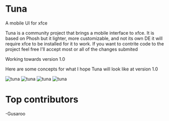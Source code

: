 # Tuna

A mobile UI for xfce

Tuna is a community project that brings a mobile interface to xfce.
It is based on Phosh but it lighter, more customizable, and not its own DE it will require xfce to be installed for it to work.
If you want to contrite code to the project feel free I'll accept most or all of the changes submited

Working towards version 1.0

Here are some concepts for what I hope Tuna will look like at version 1.0

![tuna](screenshots/TunaConcept-home.png)
![tuna](screenshots/TunaConcept-quick.png)
![tuna](screenshots/TunaConcept-noti.png)
![tuna](screenshots/TunaConcept-open.png)

# Top contributors

-Gusaroo
